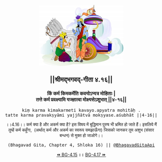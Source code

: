 <center><img src="../../asset/BG.png" alt="#API #bhagavadgitaapi #slok #nodejs #js #api #gitaapi #krishna #hinduism #vedic #ISKCON #shreemadbhagavadgita #technology"/>
<h2>||श्रीमद्‍भगवद्‍-गीता ४.१६||</h2>
<h3>किं कर्म किमकर्मेति कवयोऽप्यत्र मोहिताः |<br/>तत्ते कर्म प्रवक्ष्यामि यज्ज्ञात्वा मोक्ष्यसेऽशुभात् ||४-१६||</h3>
<pre>kiṃ karma kimakarmeti kavayo.apyatra mohitāḥ .<br/>tatte karma pravakṣyāmi yajjñātvā mokṣyase.aśubhāt ||4-16||</pre>
<p>।।4.16।। कर्म क्या है और अकर्म क्या है? इस विषय में बुद्धिमान पुरुष भी भ्रमित हो जाते हैं। इसलिये मैं तुम्हें कर्म कहूँगा,  (अर्थात् कर्म और अकर्म का स्वरूप समझाऊँगा) जिसको जानकर तुम अशुभ (संसार बन्धन) से मुक्त हो जाओगे।।</p>
<pre>(Bhagavad Gita, Chapter 4, Shloka 16) || <a href="https://twitter.com/bhagavadgitaapi">@BhagavadGitaApi</a></pre><a href="../../4/15">⏪  BG-4.15</a><b>        ।।        </b><a href="../../4/17">BG-4.17  ⏩</a></center></center>